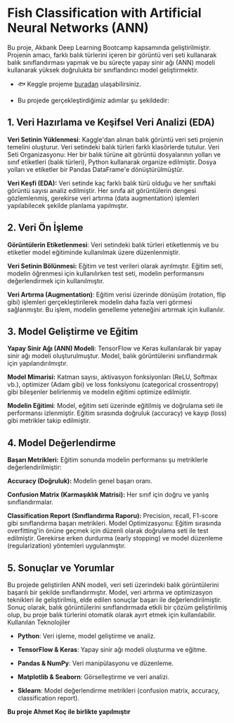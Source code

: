 # Fish Classification with Artificial Neural Networks (ANN)

Bu proje, Akbank Deep Learning Bootcamp kapsamında geliştirilmiştir. Projenin amacı, farklı balık türlerini içeren bir görüntü veri seti kullanarak balık sınıflandırması yapmak ve bu süreçte yapay sinir ağı (ANN) modeli kullanarak yüksek doğrulukta bir sınıflandırıcı model geliştirmektir.

- 🐟 Keggle projeme [buradan](https://www.kaggle.com/code/melikenurotak/fishclassification-with-ann-globalai)
 ulaşabilirsiniz.

- Bu projede gerçekleştirdiğimiz adımlar şu şekildedir:

## 1. Veri Hazırlama ve Keşifsel Veri Analizi (EDA)

**Veri Setinin Yüklenmesi**: Kaggle'dan alınan balık görüntü veri seti projenin temelini oluşturur. Veri setindeki balık türleri farklı klasörlerde tutulur.
Veri Seti Organizasyonu: Her bir balık türüne ait görüntü dosyalarının yolları ve sınıf etiketleri (balık türleri), Python kullanarak organize edilmiştir. Dosya yolları ve etiketler bir Pandas DataFrame'e dönüştürülmüştür.

**Veri Keşfi (EDA):**
Veri setinde kaç farklı balık türü olduğu ve her sınıftaki görüntü sayısı analiz edilmiştir.
Her sınıfa ait görüntülerin dengesi gözlemlenmiş, gerekirse veri artırma (data augmentation) işlemleri yapılabilecek şekilde planlama yapılmıştır.

## 2. Veri Ön İşleme

**Görüntülerin Etiketlenmesi**: Veri setindeki balık türleri etiketlenmiş ve bu etiketler model eğitiminde kullanılmak üzere düzenlenmiştir.

**Veri Setinin Bölünmesi:** Eğitim ve test verileri olarak ayrılmıştır. Eğitim seti, modelin öğrenmesi için kullanılırken test seti, modelin performansını değerlendirmek için kullanılmıştır.

**Veri Artırma (Augmentation)**: Eğitim verisi üzerinde dönüşüm (rotation, flip gibi) işlemleri gerçekleştirilerek modelin daha fazla veri görmesi sağlanmıştır. Bu işlem, modelin genelleme yeteneğini artırmak için kullanılır.

## 3. Model Geliştirme ve Eğitim

**Yapay Sinir Ağı (ANN) Modeli**: TensorFlow ve Keras kullanılarak bir yapay sinir ağı modeli oluşturulmuştur. Model, balık görüntülerini sınıflandırmak için yapılandırılmıştır.

**Model Mimarisi:**
Katman sayısı, aktivasyon fonksiyonları (ReLU, Softmax vb.), optimizer (Adam gibi) ve loss fonksiyonu (categorical crossentropy) gibi bileşenler belirlenmiş ve modelin eğitimi optimize edilmiştir.

**Modelin Eğitimi**: Model, eğitim seti üzerinde eğitilmiş ve doğrulama seti ile performansı izlenmiştir. Eğitim sırasında doğruluk (accuracy) ve kayıp (loss) gibi metrikler takip edilmiştir.

## 4. Model Değerlendirme

**Başarı Metrikleri:** Eğitim sonunda modelin performansı şu metriklerle değerlendirilmiştir:

**Accuracy (Doğruluk):** Modelin genel başarı oranı.

**Confusion Matrix (Karmaşıklık Matrisi):** Her sınıf için doğru ve yanlış sınıflandırmalar.

**Classification Report (Sınıflandırma Raporu):** Precision, recall, F1-score gibi sınıflandırma başarı metrikleri.
Model Optimizasyonu: Eğitim sırasında overfitting'in önüne geçmek için düzenli olarak doğrulama seti ile test edilmiştir. Gerekirse erken durdurma (early stopping) ve model düzenleme (regularization) yöntemleri uygulanmıştır.

## 5. Sonuçlar ve Yorumlar
Bu projede geliştirilen ANN modeli, veri seti üzerindeki balık görüntülerini başarılı bir şekilde sınıflandırmıştır.
Model, veri artırma ve optimizasyon teknikleri ile geliştirilmiş, elde edilen sonuçlar başarı ile değerlendirilmiştir.
Sonuç olarak, balık görüntülerini sınıflandırmada etkili bir çözüm geliştirilmiş olup, bu proje balık türlerini otomatik olarak ayırt etmek için kullanılabilir.
Kullanılan Teknolojiler

- **Python**: Veri işleme, model geliştirme ve analiz.

- **TensorFlow & Keras**: Yapay sinir ağı modeli oluşturma ve eğitme.

- **Pandas & NumPy**: Veri manipülasyonu ve düzenleme.

- **Matplotlib & Seaborn**: Görselleştirme ve veri analizi.

- **Sklearn**: Model değerlendirme metrikleri (confusion matrix, accuracy, classification report).

**Bu proje Ahmet Koç ile birlikte yapılmıştır**

